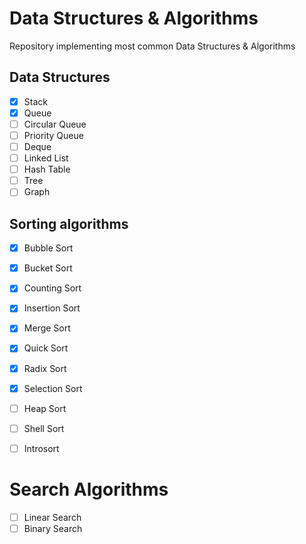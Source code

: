 # Data Structures & Algorithms
Repository implementing most common Data Structures & Algorithms

## Data Structures
- [x] Stack
- [x] Queue
- [ ] Circular Queue
- [ ] Priority Queue
- [ ] Deque
- [ ] Linked List
- [ ] Hash Table
- [ ] Tree
- [ ] Graph

## Sorting algorithms
- [x] Bubble Sort
- [x] Bucket Sort
- [x] Counting Sort
- [x] Insertion Sort
- [x] Merge Sort
- [x] Quick Sort
- [x] Radix Sort
- [x] Selection Sort
- [ ] Heap Sort
- [ ] Shell Sort
- [ ] Introsort


# Search Algorithms
- [ ] Linear Search
- [ ] Binary Search
